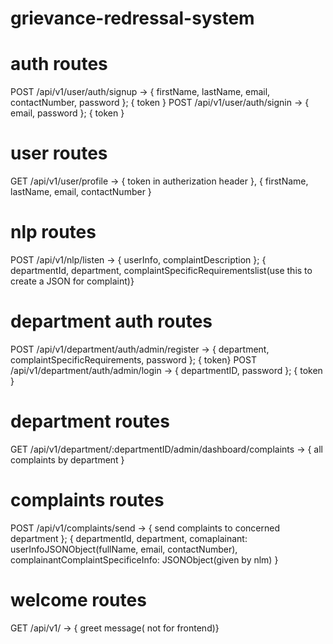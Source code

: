 # grievance-redressal-system


# auth routes 
POST /api/v1/user/auth/signup -> { firstName, lastName, email, contactNumber, password }; { token }
POST /api/v1/user/auth/signin -> { email, password }; { token }

# user routes
GET /api/v1/user/profile -> { token in autherization header }, { firstName, lastName, email, contactNumber }

# nlp routes
POST /api/v1/nlp/listen -> { userInfo, complaintDescription }; 
                           { departmentId, department, complaintSpecificRequirementslist(use this to create a JSON for complaint)} 

# department auth routes
POST /api/v1/department/auth/admin/register -> { department, complaintSpecificRequirements, password }; { token}
POST /api/v1/department/auth/admin/login -> { departmentID, password }; { token }

# department routes
GET /api/v1/department/:departmentID/admin/dashboard/complaints -> { all complaints by department }

# complaints routes
POST /api/v1/complaints/send -> { send complaints to concerned department }; 
                                { departmentId, department, comaplainant: userInfoJSONObject(fullName, email, contactNumber), 
                                complainantComplaintSpecificeInfo: JSONObject(given by nlm) }

# welcome routes
GET /api/v1/ -> { greet message( not for frontend)}



